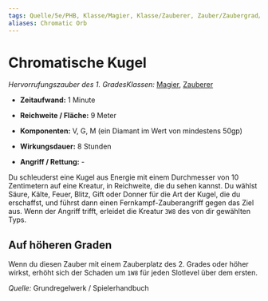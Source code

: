 ```yaml
---
tags: Quelle/5e/PHB, Klasse/Magier, Klasse/Zauberer, Zauber/Zaubergrad/1, Zauber/Zauberschule/Hervorrufung
aliases: Chromatic Orb
---
```

Chromatische Kugel
==================

_Hervorrufungszauber des 1. GradesKlassen:_ [Magier](../Charakteroptionen/Klassen/Magier.md), [Zauberer](../Charakteroptionen/Klassen/Zauberer.md)

*   **Zeitaufwand:** 1 Minute
    
*   **Reichweite / Fläche:** 9 Meter
    
*   **Komponenten:** V, G, M (ein Diamant im Wert von mindestens 50gp)
    
*   **Wirkungsdauer:** 8 Stunden
    
*   **Angriff / Rettung:** -
    

Du schleuderst eine Kugel aus Energie mit einem Durchmesser von 10 Zentimetern auf eine Kreatur, in Reichweite, die du sehen kannst. Du wählst Säure, Kälte, Feuer, Blitz, Gift oder Donner für die Art der Kugel, die du erschaffst, und führst dann einen Fernkampf-Zauberangriff gegen das Ziel aus. Wenn der Angriff trifft, erleidet die Kreatur `3W8` des von dir gewählten Typs.

Auf höheren Graden
------------------

Wenn du diesen Zauber mit einem Zauberplatz des 2. Grades oder höher wirkst, erhöht sich der Schaden um `1W8` für jeden Slotlevel über dem ersten.

_Quelle:_ Grundregelwerk / Spielerhandbuch